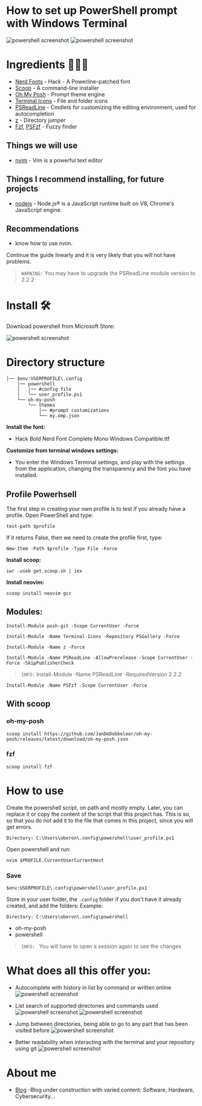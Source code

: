 # How to set up PowerShell prompt with Windows Terminal

![powershell screenshot](./images/screenshot-1.png)
![powershell screenshot](./images/screenshot-2.png)
# Ingredients 👨🏻‍🍳
- [Nerd Fonts](https://github.com/ryanoasis/nerd-fonts) - Hack - A Powerline-patched font
- [Scoop](https://scoop.sh/) - A command-line installer
- [Oh My Posh](https://ohmyposh.dev/) - Prompt theme engine
- [Terminal Icons](https://github.com/devblackops/Terminal-Icons) - File and folder icons
- [PSReadLine](https://docs.microsoft.com/en-us/powershell/module/psreadline/) - Cmdlets for customizing the editing environment, used for autocompletion
- [z](https://github.com/rupa/z) - Directory jumper
- [Fzf](https://github.com/junegunn/fzf), [PSFzf](https://github.com/kelleyma49/PSFzf) - Fuzzy finder

## Things we will use
- [nvim](https://neovim.io/doc/) - Vim is a powerful text editor
## Things I recommend installing, for future projects
- [nodejs](https://nodejs.org/es/) - Node.js® is a JavaScript runtime built on V8, Chrome's JavaScript engine.

## Recommendations
- know how to use nvim.

Continue the guide linearly and it is very likely that you will not have problems.

> `WARNING:` You may have to upgrade the PSReadLine module version to 2.2.2

# Install 🛠️
Download powershell from Microsoft Store:

![powershell screenshot](./images/download-powershell.png)

# Directory structure
```
│── $env:USERPROFILE\.config
    │── powershell
    |   │── #config file
    |   └── user_profile.ps1
    └── oh-my-posh
        └── themes
            │── #prompt customizations
            └── my.omp.json
```

**Install the font:**
- Hack Bold Nerd Font Complete Mono Windows Compatible.ttf

**Customize from terminal windows settings:**
- You enter the Windows Terminal settings, and play with the settings from the application, changing the transparency and the font you have installed.
## **Profile Powerhsell**
The first step in creating your own profile is to test if you already have a profile. Open PowerShell and type:
```
test-path $profile
```
If it returns False, then we need to create the profile first, type:

```
New-Item -Path $profile -Type File -Force
```

**Install scoop:**
```
iwr -useb get.scoop.sh | iex
```
**Install neovim:**
```
scoop install neovim gcc
```
## **Modules:**
```
Install-Module posh-git -Scope CurrentUser -Force
```

```
Install-Module -Name Terminal-Icons -Repository PSGallery -Force
```
  
```
Install-Module -Name z -Force
```

```
Install-Module -Name PSReadLine -AllowPrerelease -Scope CurrentUser -Force -SkipPublisherCheck
```
> `INFO:` Install-Module -Name PSReadLine -RequiredVersion 2.2.2

```
Install-Module -Name PSFzf -Scope CurrentUser -Force
```
## **With scoop**
### **oh-my-posh**
```
scoop install https://github.com/JanDeDobbeleer/oh-my-posh/releases/latest/download/oh-my-posh.json
```
### **fzf**
```
scoop install fzf
```
# How to use
Create the powershell script, on path and mostly empty.
Later, you can replace it or copy the content of the script that this project has.
This is so, so that you do not add it to the file that comes in this project, since you will get errors.
```
Directory: C:\Users\oberon\.config\powershell\user_profile.ps1
```
Open powershell and run:
```
nvim $PROFILE.CurrentUserCurrentHost
```
### Save
```
$env:USERPROFILE\.config\powershell\user_profile.ps1
```
Store in your user folder, the `.config` folder if you don't have it already created, and add the folders:
Example:
```
Directory: C:\Users\oberon\.config\powershell
```
- oh-my-posh
- powershell

> `INFO: ` You will have to open a session again to see the changes

# What does all this offer you:
- Autocomplete with history in list by command or written online
    ![powershell screenshot](./images/screenshot-4.png)
    
- List search of supported directories and commands used
    ![powershell screenshot](./images/screenshot-5.png)
    ![powershell screenshot](./images/screenshot-6.png)

- Jump between directories, being able to go to any part that has been visited before
    ![powershell screenshot](./images/screenshot-6.png)

- Better readability when interacting with the terminal and your repository using git
    ![powershell screenshot](./images/screenshot-8.png)

# About me
- [Blog](https://abienvenido.ddns.net/) -Blog under construction with varied content: Software, Hardware, Cybersecurity...